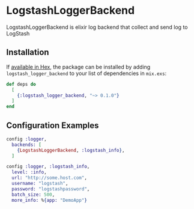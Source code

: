 # LogstashLoggerBackend
LogstashLoggerBackend is elixir log backend that collect and send log to LogStash

## Installation

If [available in Hex](https://hex.pm/docs/publish), the package can be installed
by adding `logstash_logger_backend` to your list of dependencies in `mix.exs`:

```elixir
def deps do
  [
    {:logstash_logger_backend, "~> 0.1.0"}
  ]
end
```

## Configuration Examples
```elixir
config :logger,
  backends: [
    {LogstashLoggerBackend, :logstash_info},
  ]

config :logger, :logstash_info,
  level: :info,
  url: "http://some.host.com",
  username: "logstash",
  password: "logstashpassword",
  batch_size: 500,
  more_info: %{app: "DemoApp"}
```